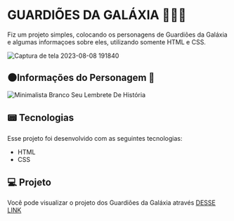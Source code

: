 # GUARDIÕES DA GALÁXIA 🚀🌑🌌
Fiz um projeto simples, colocando os personagens de Guardiões da Galáxia e algumas informaçoes sobre eles, utilizando somente HTML e CSS.

![Captura de tela 2023-08-08 191840](https://github.com/guiaugustoxy/guardioes-da-galaxia/assets/137638499/c3158a99-1adc-4fae-a5c3-b920384d3ac2)


## 🌑Informações do Personagem 📃 

![Minimalista Branco Seu Lembrete De História](https://github.com/guiaugustoxy/guardioes-da-galaxia/assets/137638499/be29b3a4-f799-4d24-912b-d3cc51f16868)



## 📟 Tecnologias

Esse projeto foi desenvolvido com as seguintes tecnologias:

- HTML
- CSS

## 💻 Projeto

Você pode visualizar o projeto dos Guardiões da Galáxia através [DESSE LINK](https://guiaugustoxy.github.io/guardioes-da-galaxia/)

